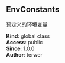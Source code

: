 <a name="EnvConstants"></a>

## EnvConstants
<p>预定义的环境变量</p>

**Kind**: global class  
**Access**: public  
**Since**: 1.0.0  
**Author**: terwer  
